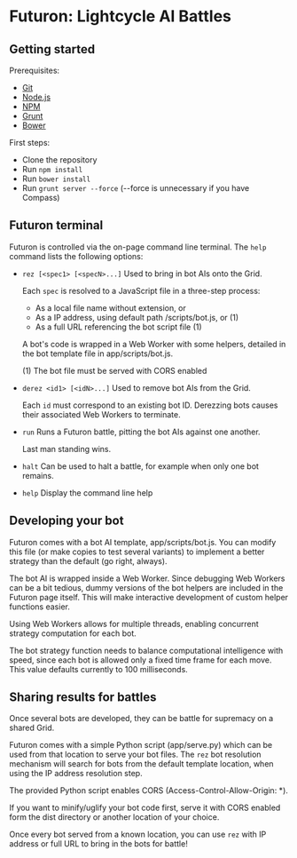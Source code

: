 Futuron: Lightcycle AI Battles
==============================

Getting started
---------------

Prerequisites:
* [Git](http://git-scm.com/)
* [Node.js](http://nodejs.org/)
* [NPM](https://npmjs.org/)
* [Grunt](http://gruntjs.com/)
* [Bower](http://bower.io/)

First steps:
* Clone the repository
* Run `npm install`
* Run `bower install`
* Run `grunt server --force` (--force is unnecessary if you have Compass)

Futuron terminal
----------------

Futuron is controlled via the on-page command line terminal. The `help` command lists
the following options:

* `rez [<spec1> [<specN>...]` Used to bring in bot AIs onto the Grid.

  Each `spec` is resolved to a JavaScript file in a three-step process:
  * As a local file name without extension, or
  * As a IP address, using default path /scripts/bot.js, or (1)
  * As a full URL referencing the bot script file (1)
  
  A bot's code is wrapped in a Web Worker with some helpers, detailed in the bot
  template file in app/scripts/bot.js.
  
  (1) The bot file must be served with CORS enabled
  
* `derez <id1> [<idN>...]` Used to remove bot AIs from the Grid.

  Each `id` must correspond to an existing bot ID. Derezzing bots causes their
  associated Web Workers to terminate.
  
* `run` Runs a Futuron battle, pitting the bot AIs against one another.

  Last man standing wins.
  
* `halt` Can be used to halt a battle, for example when only one bot remains.

* `help` Display the command line help

Developing your bot
-------------------

Futuron comes with a bot AI template, app/scripts/bot.js. You can modify this file
(or make copies to test several variants) to implement a better strategy than the
default (go right, always).

The bot AI is wrapped inside a Web Worker. Since debugging Web Workers can be a bit
tedious, dummy versions of the bot helpers are included in the Futuron page itself. This
will make interactive development of custom helper functions easier.

Using Web Workers allows for multiple threads, enabling concurrent strategy computation
for each bot.

The bot strategy function needs to balance computational intelligence with speed, since
each bot is allowed only a fixed time frame for each move. This value defaults currently
to 100 milliseconds.

Sharing results for battles
---------------------------

Once several bots are developed, they can be battle for supremacy on a shared Grid.

Futuron comes with a simple Python script (app/serve.py) which can be used from that
location to serve your bot files. The `rez` bot resolution mechanism will search for
bots from the default template location, when using the IP address resolution step.

The provided Python script enables CORS (Access-Control-Allow-Origin: \*).

If you want to minify/uglify your bot code first, serve it with CORS enabled form the
dist directory or another location of your choice.

Once every bot served from a known location, you can use `rez` with IP address or full
URL to bring in the bots for battle!
